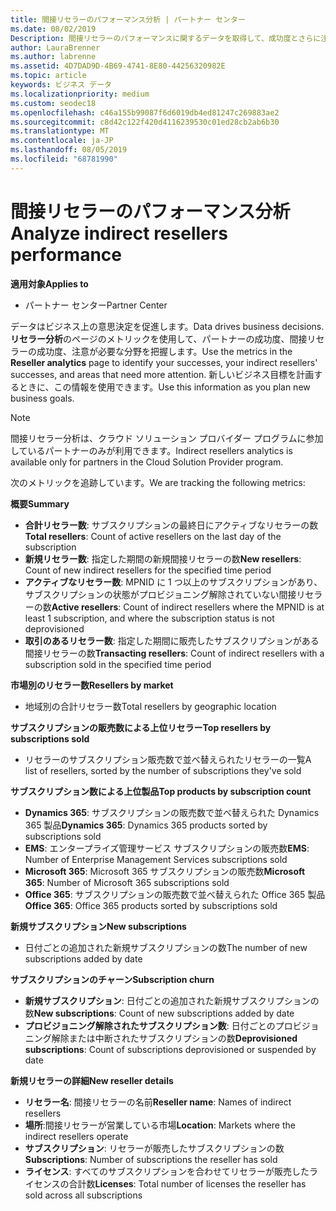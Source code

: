 ```yaml
---
title: 間接リセラーのパフォーマンス分析 | パートナー センター
ms.date: 08/02/2019
Description: 間接リセラーのパフォーマンスに関するデータを取得して、成功度とさらに注意が必要な領域を識別します。
author: LauraBrenner
ms.author: labrenne
ms.assetid: 4D7DAD9D-4B69-4741-8E80-44256320982E
ms.topic: article
keywords: ビジネス データ
ms.localizationpriority: medium
ms.custom: seodec18
ms.openlocfilehash: c46a155b99087f6d6019db4ed81247c269883ae2
ms.sourcegitcommit: c8d42c122f420d4116239530c01ed28cb2ab6b30
ms.translationtype: MT
ms.contentlocale: ja-JP
ms.lasthandoff: 08/05/2019
ms.locfileid: "68781990"
---
```

# <a name="analyze-indirect-resellers-performance"></a><span data-ttu-id="52fbb-104">間接リセラーのパフォーマンス分析</span><span class="sxs-lookup"><span data-stu-id="52fbb-104">Analyze indirect resellers performance</span></span> 

<span data-ttu-id="52fbb-105">**適用対象**</span><span class="sxs-lookup"><span data-stu-id="52fbb-105">**Applies to**</span></span>
- <span data-ttu-id="52fbb-106">パートナー センター</span><span class="sxs-lookup"><span data-stu-id="52fbb-106">Partner Center</span></span>

<span data-ttu-id="52fbb-107">データはビジネス上の意思決定を促進します。</span><span class="sxs-lookup"><span data-stu-id="52fbb-107">Data drives business decisions.</span></span> <span data-ttu-id="52fbb-108">**リセラー分析**のページのメトリックを使用して、パートナーの成功度、間接リセラーの成功度、注意が必要な分野を把握します。</span><span class="sxs-lookup"><span data-stu-id="52fbb-108">Use the metrics in the **Reseller analytics** page to identify your successes, your indirect resellers' successes, and areas that need more attention.</span></span> <span data-ttu-id="52fbb-109">新しいビジネス目標を計画するときに、この情報を使用できます。</span><span class="sxs-lookup"><span data-stu-id="52fbb-109">Use this information as you plan new business goals.</span></span>

> [!NOTE]
> <span data-ttu-id="52fbb-110">間接リセラー分析は、クラウド ソリューション プロバイダー プログラムに参加しているパートナーのみが利用できます。</span><span class="sxs-lookup"><span data-stu-id="52fbb-110">Indirect resellers analytics is available only for partners in the Cloud Solution Provider program.</span></span>

<span data-ttu-id="52fbb-111">次のメトリックを追跡しています。</span><span class="sxs-lookup"><span data-stu-id="52fbb-111">We are tracking the following metrics:</span></span>

<span data-ttu-id="52fbb-112">**概要**</span><span class="sxs-lookup"><span data-stu-id="52fbb-112">**Summary**</span></span>  
 - <span data-ttu-id="52fbb-113">**合計リセラー数**: サブスクリプションの最終日にアクティブなリセラーの数</span><span class="sxs-lookup"><span data-stu-id="52fbb-113">**Total resellers**: Count of active resellers on the last day of the subscription</span></span>  
 - <span data-ttu-id="52fbb-114">**新規リセラー数**: 指定した期間の新規間接リセラーの数</span><span class="sxs-lookup"><span data-stu-id="52fbb-114">**New resellers**: Count of new indirect resellers for the specified time period</span></span>  
 - <span data-ttu-id="52fbb-115">**アクティブなリセラー数**: MPNID に 1 つ以上のサブスクリプションがあり、サブスクリプションの状態がプロビジョニング解除されていない間接リセラーの数</span><span class="sxs-lookup"><span data-stu-id="52fbb-115">**Active resellers**: Count of indirect resellers where the MPNID is at least 1 subscription, and where the subscription status is not deprovisioned</span></span>  
 - <span data-ttu-id="52fbb-116">**取引のあるリセラー数**: 指定した期間に販売したサブスクリプションがある間接リセラーの数</span><span class="sxs-lookup"><span data-stu-id="52fbb-116">**Transacting resellers**: Count of indirect resellers with a subscription sold in the specified time period</span></span>  

<span data-ttu-id="52fbb-117">**市場別のリセラー数**</span><span class="sxs-lookup"><span data-stu-id="52fbb-117">**Resellers by market**</span></span>  
 - <span data-ttu-id="52fbb-118">地域別の合計リセラー数</span><span class="sxs-lookup"><span data-stu-id="52fbb-118">Total resellers by geographic location</span></span>  

<span data-ttu-id="52fbb-119">**サブスクリプションの販売数による上位リセラー**</span><span class="sxs-lookup"><span data-stu-id="52fbb-119">**Top resellers by subscriptions sold**</span></span>
 - <span data-ttu-id="52fbb-120">リセラーのサブスクリプション販売数で並べ替えられたリセラーの一覧</span><span class="sxs-lookup"><span data-stu-id="52fbb-120">A list of resellers, sorted by the number of subscriptions they've sold</span></span>  

<span data-ttu-id="52fbb-121">**サブスクリプション数による上位製品**</span><span class="sxs-lookup"><span data-stu-id="52fbb-121">**Top products by subscription count**</span></span>  
 - <span data-ttu-id="52fbb-122">**Dynamics 365**: サブスクリプションの販売数で並べ替えられた Dynamics 365 製品</span><span class="sxs-lookup"><span data-stu-id="52fbb-122">**Dynamics 365**: Dynamics 365 products sorted by subscriptions sold</span></span>  
 - <span data-ttu-id="52fbb-123">**EMS**: エンタープライズ管理サービス サブスクリプションの販売数</span><span class="sxs-lookup"><span data-stu-id="52fbb-123">**EMS**: Number of Enterprise Management Services subscriptions sold</span></span>  
 - <span data-ttu-id="52fbb-124">**Microsoft 365**: Microsoft 365 サブスクリプションの販売数</span><span class="sxs-lookup"><span data-stu-id="52fbb-124">**Microsoft 365**: Number of Microsoft 365 subscriptions sold</span></span>  
 - <span data-ttu-id="52fbb-125">**Office 365**: サブスクリプションの販売数で並べ替えられた Office 365 製品</span><span class="sxs-lookup"><span data-stu-id="52fbb-125">**Office 365**: Office 365 products sorted by subscriptions sold</span></span>  

<span data-ttu-id="52fbb-126">**新規サブスクリプション**</span><span class="sxs-lookup"><span data-stu-id="52fbb-126">**New subscriptions**</span></span>  
 - <span data-ttu-id="52fbb-127">日付ごとの追加された新規サブスクリプションの数</span><span class="sxs-lookup"><span data-stu-id="52fbb-127">The number of new subscriptions added by date</span></span>  

<span data-ttu-id="52fbb-128">**サブスクリプションのチャーン**</span><span class="sxs-lookup"><span data-stu-id="52fbb-128">**Subscription churn**</span></span>  
 - <span data-ttu-id="52fbb-129">**新規サブスクリプション**: 日付ごとの追加された新規サブスクリプションの数</span><span class="sxs-lookup"><span data-stu-id="52fbb-129">**New subscriptions**: Count of new subscriptions added by date</span></span>  
 - <span data-ttu-id="52fbb-130">**プロビジョニング解除されたサブスクリプション数**: 日付ごとのプロビジョニング解除または中断されたサブスクリプションの数</span><span class="sxs-lookup"><span data-stu-id="52fbb-130">**Deprovisioned subscriptions**: Count of subscriptions deprovisioned or suspended by date</span></span>  

<span data-ttu-id="52fbb-131">**新規リセラーの詳細**</span><span class="sxs-lookup"><span data-stu-id="52fbb-131">**New reseller details**</span></span>  
 - <span data-ttu-id="52fbb-132">**リセラー名**: 間接リセラーの名前</span><span class="sxs-lookup"><span data-stu-id="52fbb-132">**Reseller name**: Names of indirect resellers</span></span>  
 - <span data-ttu-id="52fbb-133">**場所**:間接リセラーが営業している市場</span><span class="sxs-lookup"><span data-stu-id="52fbb-133">**Location**: Markets where the indirect resellers operate</span></span>  
 - <span data-ttu-id="52fbb-134">**サブスクリプション**: リセラーが販売したサブスクリプションの数</span><span class="sxs-lookup"><span data-stu-id="52fbb-134">**Subscriptions**: Number of subscriptions the reseller has sold</span></span>  
 - <span data-ttu-id="52fbb-135">**ライセンス**: すべてのサブスクリプションを合わせてリセラーが販売したライセンスの合計数</span><span class="sxs-lookup"><span data-stu-id="52fbb-135">**Licenses**: Total number of licenses the reseller has sold across all subscriptions</span></span>  
  
  